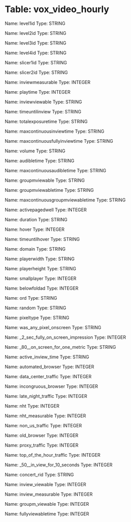 Table: vox_video_hourly
=======================

Name: level1id
Type: STRING

Name: level2id
Type: STRING

Name: level3id
Type: STRING

Name: level4id
Type: STRING

Name: slicer1id
Type: STRING

Name: slicer2id
Type: STRING

Name: inviewmeasurable
Type: INTEGER

Name: playtime
Type: INTEGER

Name: inviewviewable
Type: STRING

Name: timeuntilinview
Type: STRING

Name: totalexposuretime
Type: STRING

Name: maxcontinuousinviewtime
Type: STRING

Name: maxcontinuousfullyinviewtime
Type: STRING

Name: volume
Type: STRING

Name: audibletime
Type: STRING

Name: maxcontinuousaudibletime
Type: STRING

Name: groupmviewable
Type: STRING

Name: groupmviewabletime
Type: STRING

Name: maxcontinuousgroupmviewabletime
Type: STRING

Name: activepagedwell
Type: INTEGER

Name: duration
Type: STRING

Name: hover
Type: INTEGER

Name: timeuntilhover
Type: STRING

Name: domain
Type: STRING

Name: playerwidth
Type: STRING

Name: playerheight
Type: STRING

Name: smallplayer
Type: INTEGER

Name: belowfoldad
Type: INTEGER

Name: ord
Type: STRING

Name: random
Type: STRING

Name: pixeltype
Type: STRING

Name: was_any_pixel_onscreen
Type: STRING

Name: _2_sec_fully_on_screen_impression
Type: INTEGER

Name: _80__on_screen_for_one_metric
Type: STRING

Name: active_inview_time
Type: STRING

Name: automated_browser
Type: INTEGER

Name: data_center_traffic
Type: INTEGER

Name: incongruous_browser
Type: INTEGER

Name: late_night_traffic
Type: INTEGER

Name: nht
Type: INTEGER

Name: nht_measurable
Type: INTEGER

Name: non_us_traffic
Type: INTEGER

Name: old_browser
Type: INTEGER

Name: proxy_traffic
Type: INTEGER

Name: top_of_the_hour_traffic
Type: INTEGER

Name: _50__in_view_for_10_seconds
Type: INTEGER

Name: concert_rid
Type: STRING

Name: inview_viewable
Type: INTEGER

Name: inview_measurable
Type: INTEGER

Name: groupm_viewable
Type: INTEGER

Name: fullyviewabletime
Type: INTEGER

